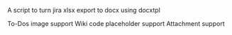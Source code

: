 
A script to turn jira xlsx export to docx using docxtpl

To-Dos
image support
Wiki code placeholder support
Attachment support
